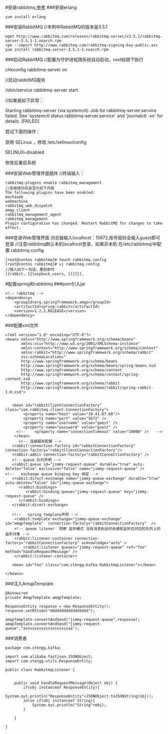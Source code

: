 #安装rabbitmq<a href="http://www.jianshu.com/p/d985a547eac8"> 参考</a>
###安装erlang
```
yum install erlang
```
###安装RabbitMQ
//本例中RabbitMQ的版本是3.5.1
```
wget http://www.rabbitmq.com/releases/rabbitmq-server/v3.5.1/rabbitmq-server-3.5.1-1.noarch.rpm
rpm --import http://www.rabbitmq.com/rabbitmq-signing-key-public.asc 
yum install rabbitmq-server-3.5.1-1.noarch.rpm
```
###启动RabbitMQ
//配置为守护进程随系统自动启动，root权限下执行

chkconfig rabbitmq-server on

//启动rabbitMQ服务

/sbin/service rabbitmq-server start

//如果报如下异常：

Starting rabbitmq-server (via systemctl):  Job for rabbitmq-server.service failed. See 'systemctl status rabbitmq-server.service' and 'journalctl -xn' for details. [FAILED]

尝试下面的操作：

禁用 SELinux ，修改 /etc/selinux/config

SELINUX=disabled

修改后重启系统

###安装Web管理界面插件
//终端输入：
```
rabbitmq-plugins enable rabbitmq_management
//安装成功后会显示如下内容
The following plugins have been enabled:
mochiweb
webmachine
rabbitmq_web_dispatch
amqp_client
rabbitmq_management_agent
rabbitmq_management
Plugin configuration has changed. Restart RabbitMQ for changes to take effect.
```
###登录Web管理界面
浏览器输入localhost：15672,账号密码全输入guest即可登录
//注意rabbitmq默认本机localhost登录，如果非本机
在/etc/rabbitmq/中配置 rabbitmq.config
```
[root@centos rabbitmq]# touch rabbitmq.config
[root@centos rabbitmq]# vi rabbitmq.config 
//插入如下一句话，重启即可
[{rabbit, [{loopback_users, []}]}].

```
#配置spring和rabbitmq
###pom引入jar
```
<!-- rabbitmq -->
<dependency>
	<groupId>org.springframework.amqp</groupId>
	<artifactId>spring-rabbit</artifactId>
	<version>1.2.2.RELEASE</version>
</dependency>
```
###配置xml文件
```
<?xml version="1.0" encoding="UTF-8"?>
<beans xmlns="http://www.springframework.org/schema/beans"
       xmlns:xsi="http://www.w3.org/2001/XMLSchema-instance"
       xmlns:context="http://www.springframework.org/schema/context"
       xmlns:rabbit="http://www.springframework.org/schema/rabbit"
       xsi:schemaLocation="
       http://www.springframework.org/schema/beans
       http://www.springframework.org/schema/beans/spring-beans.xsd
       http://www.springframework.org/schema/context
       http://www.springframework.org/schema/context/spring-context.xsd
       http://www.springframework.org/schema/rabbit
       http://www.springframework.org/schema/rabbit/spring-rabbit-1.0.xsd">
                
                
   <bean id="rabbitClientConnectionFactory" class="com.rabbitmq.client.ConnectionFactory">  
        <property name="host" value="10.41.87.68"/>  
        <property name="port" value="5672" />  
        <property name="username" value="guest" />  
        <property name="password" value="guest" />  
     <!--    <property name="connectionTimeout" value="10000" />   -->
    </bean>  
      <!-- 连接服务配置 -->
   <rabbit:connection-factory id="rabbitConnectionFactory"  connection-factory="rabbitClientConnectionFactory"/>
   <rabbit:admin connection-factory="rabbitConnectionFactory" />
   <!-- queue 队列声明 -->
   <rabbit:queue id="jimmy-request-queue" durable="true" auto-delete="false" exclusive="false" name="jimmy-request-queue" />
<!--   exchange queue binging key 绑定 -->
   <rabbit:direct-exchange name="jimmy-queue-exchange" durable="true" auto-delete="false" id="jimmy-queue-exchange">
      <rabbit:bindings>
         <rabbit:binding queue="jimmy-request-queue" key="jimmy-request-queue" />
      </rabbit:bindings>
   </rabbit:direct-exchange>

   <!--   spring template声明 -->
    <rabbit:template exchange="jimmy-queue-exchange"   id="amqpTemplate"  connection-factory="rabbitConnectionFactory"  />
    <!-- queue litener  观察 监听模式 当有消息到达时会通知监听在对应的队列上的监听对象 -->
    <rabbit:listener-container connection-factory="rabbitConnectionFactory" acknowledge="auto" >
        <rabbit:listener queues="jimmy-request-queue" ref="foo" method="handleRequestMessage" />
    </rabbit:listener-container>
  
   <bean id="foo" class="com.stengg.kafka.RabbitmqListener"></bean>
  
</beans>
```
###注入AmqpTemplate
```
@Autowired
private AmqpTemplate amqpTemplate;

ResponseEntity response = new ResponseEntity();
response.setRtCode("ddddddddddddddddd");

amqpTemplate.convertAndSend("jimmy-request-queue",response);
amqpTemplate.convertAndSend("jimmy-request-queue","asssssssssssssssssssaa");
```
###消费者
```
package com.stengg.kafka;

import com.alibaba.fastjson.JSONObject;
import com.stengg.utils.ResponseEntity;

public class RabbitmqListener {


	public void handleRequestMessage(Object obj) {
		if(obj instanceof ResponseEntity){
			System.out.println("ResponseEntity"+JSONObject.toJSONString(obj));
		}else if(obj instanceof String){
			System.out.println("String"+obj);
		}

	}

}

```

